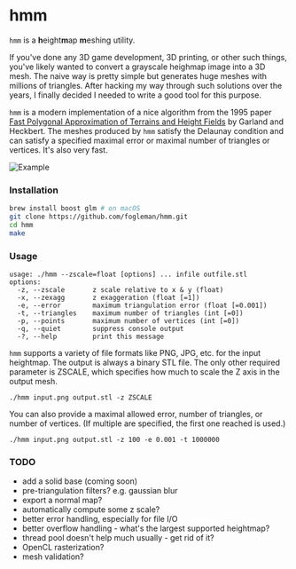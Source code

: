 # hmm

`hmm` is a <b>h</b>eight<b>m</b>ap <b>m</b>eshing utility.

If you've done any 3D game development, 3D printing, or other such things, you've likely wanted to convert
a grayscale heighmap image into a 3D mesh. The naive way is pretty simple but generates huge meshes with
millions of triangles. After hacking my way through such solutions over the years, I finally decided I needed to write
a good tool for this purpose.

`hmm` is a modern implementation of a nice algorithm from the 1995 paper [Fast Polygonal Approximation of
Terrains and Height Fields](http://mgarland.org/files/papers/scape.pdf) by Garland and Heckbert. The meshes produced by `hmm` satisfy the Delaunay condition and can satisfy a specified maximal error or maximal number of
triangles or vertices. It's also very fast.

![Example](https://i.imgur.com/2yNhUSV.png)

### Installation

```bash
brew install boost glm # on macOS
git clone https://github.com/fogleman/hmm.git
cd hmm
make
```

### Usage

```
usage: ./hmm --zscale=float [options] ... infile outfile.stl
options:
  -z, --zscale       z scale relative to x & y (float)
  -x, --zexagg       z exaggeration (float [=1])
  -e, --error        maximum triangulation error (float [=0.001])
  -t, --triangles    maximum number of triangles (int [=0])
  -p, --points       maximum number of vertices (int [=0])
  -q, --quiet        suppress console output
  -?, --help         print this message
```

`hmm` supports a variety of file formats like PNG, JPG, etc. for the input heightmap. The output is always a binary STL file.
The only other required parameter is ZSCALE, which specifies how much to scale the Z axis in the output mesh.

    ./hmm input.png output.stl -z ZSCALE

You can also provide a maximal allowed error, number of triangles, or number of vertices.
(If multiple are specified, the first one reached is used.)

    ./hmm input.png output.stl -z 100 -e 0.001 -t 1000000

### TODO

- add a solid base (coming soon)
- pre-triangulation filters? e.g. gaussian blur
- export a normal map?
- automatically compute some z scale?
- better error handling, especially for file I/O
- better overflow handling - what's the largest supported heightmap?
- thread pool doesn't help much usually - get rid of it?
- OpenCL rasterization?
- mesh validation?
